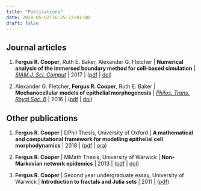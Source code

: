 ```yaml
---
title: "Publications"
date: 2018-05-02T16:25:22+01:00
draft: false
---
```


## Journal articles

1. **Fergus R. Cooper**, Ruth E. Baker, Alexander G. Fletcher | **Numerical analysis of the immersed boundary method for cell-based simulation** | [*SIAM J. Sci. Comput*](https://www.siam.org/Publications/Journals/SIAM-Journal-on-Scientific-Computing-SISC) | 2017 | ([pdf](2017Cooper_ImmersedBoundary.pdf) | [doi](https://doi.org/10.1137/16M1092246))

1. Alexander G. Fletcher, **Fergus R. Cooper**, Ruth E. Baker | **Mechanocellular models of epithelial morphogenesis** | [*Philos. Trans. Royal Soc. B*](https://royalsocietypublishing.org/journal/rstb) | 2016 | ([pdf](2016Fletcher_MechanocellularModels.pdf) | [doi](https://doi.org/10.1098/rstb.2015.0519))

## Other publications

1. **Fergus R. Cooper** | DPhil Thesis, University of Oxford | **A mathematical and computational framework for modelling epithelial cell morphodynamics** | 2018 | ([pdf](2018Cooper_DPhilThesis.pdf) | [ora](https://ora.ox.ac.uk/objects/uuid:1d8c7a1f-931e-464a-8a4b-1eea41f69906))

1. **Fergus R. Cooper** | MMath Thesis, University of Warwick | **Non-Markovian network epidemics** | 2013 | ([pdf](2013Cooper_MMathThesis_NonMarkovian.pdf) | [doi](https://doi.org/10.5281/zenodo.3250895))

1. **Fergus R. Cooper** | Second year undergraduate essay, University of Warwick | **Introduction to fractals and Julia sets** | 2011 | ([pdf](2011Cooper_IntroductionToFractals.pdf))
